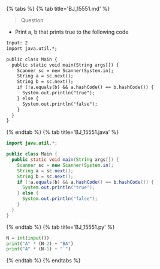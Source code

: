 {% tabs %}
{% tab title='BJ_15551.md' %}

> Question

* Print a, b that prints true to the following code

```txt
Input: 2
import java.util.*;

public class Main {
  public static void main(String args[]) {
    Scanner sc = new Scanner(System.in);
    String a = sc.next();
    String b = sc.next();
    if (!a.equals(b) && a.hashCode() == b.hashCode()) {
      System.out.println("true");
    } else {
      System.out.println("false");
    }
  }
}
```

{% endtab %}
{% tab title='BJ_15551.java' %}

```java
import java.util.*;

public class Main {
  public static void main(String args[]) {
    Scanner sc = new Scanner(System.in);
    String a = sc.next();
    String b = sc.next();
    if (!a.equals(b) && a.hashCode() == b.hashCode()) {
      System.out.println("true");
    } else {
      System.out.println("false");
    }
  }
}
```

{% endtab %}
{% tab title='BJ_15551.py' %}

```py
N = int(input())
print("A" * (N-2) + "BA")
print("A" * (N-1) + "`")
```

{% endtab %}
{% endtabs %}
